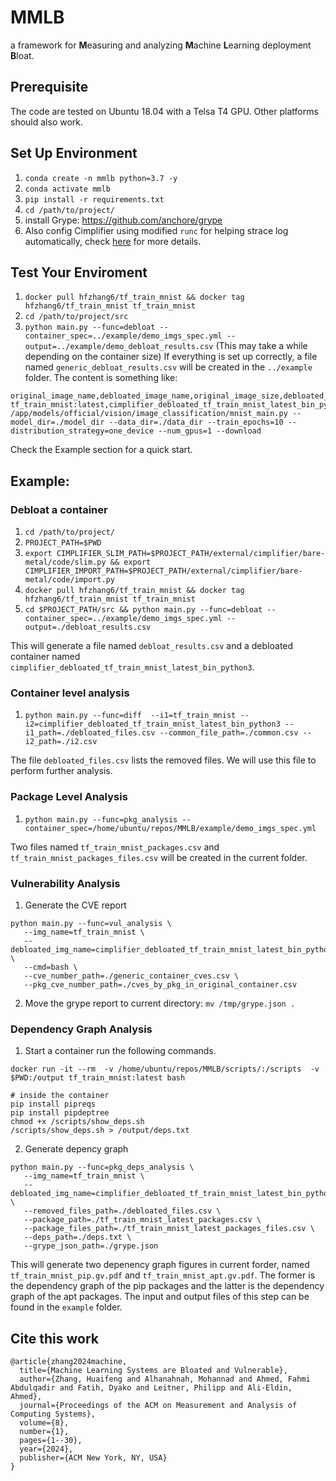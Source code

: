 # MMLB
a framework for **M**easuring and analyzing **M**achine **L**earning deployment **B**loat.

## Prerequisite
The code are tested on Ubuntu 18.04 with a Telsa T4 GPU.
Other platforms should also work.

## Set Up Environment
1. `conda create -n mmlb python=3.7 -y`
2. `conda activate mmlb`
3. `pip install -r requirements.txt`
4. `cd /path/to/project/`
5. install Grype: https://github.com/anchore/grype
6. Also config Cimplifier using modified `runc` for helping strace log automatically, check [here](./external/cimplifier/bare-metal/README.md#using-modified-runc-binary-for-helping-strace-log-automatically) for more details.

## Test Your Enviroment
1. `docker pull hfzhang6/tf_train_mnist && docker tag hfzhang6/tf_train_mnist tf_train_mnist`
2. `cd /path/to/project/src`
3. `python main.py --func=debloat --container_spec=../example/demo_imgs_spec.yml --output=../example/demo_debloat_results.csv` (This may take a while depending on the container size)
If everything is set up correctly, a file named `generic_debloat_results.csv` will be created in the `../example` folder. 
The content is something like:
```
original_image_name,debloated_image_name,original_image_size,debloated_image_size,cmd
tf_train_mnist:latest,cimplifier_debloated_tf_train_mnist_latest_bin_python3,6506913911,1009632298,python3 /app/models/official/vision/image_classification/mnist_main.py --model_dir=./model_dir --data_dir=./data_dir --train_epochs=10 --distribution_strategy=one_device --num_gpus=1 --download
```
Check the Example section for a quick start.


## Example:
### Debloat a container
1. `cd /path/to/project/`
1. `PROJECT_PATH=$PWD`
1. `export CIMPLIFIER_SLIM_PATH=$PROJECT_PATH/external/cimplifier/bare-metal/code/slim.py && export CIMPLIFIER_IMPORT_PATH=$PROJECT_PATH/external/cimplifier/bare-metal/code/import.py`
1. `docker pull hfzhang6/tf_train_mnist && docker tag hfzhang6/tf_train_mnist tf_train_mnist`
1. `cd $PROJECT_PATH/src && python main.py --func=debloat --container_spec=../example/demo_imgs_spec.yml --output=./debloat_results.csv`

This will generate a file named `debloat_results.csv` and a debloated container named `cimplifier_debloated_tf_train_mnist_latest_bin_python3`.

### Container level analysis
1. `python main.py --func=diff  --i1=tf_train_mnist --i2=cimplifier_debloated_tf_train_mnist_latest_bin_python3 --i1_path=./debloated_files.csv --common_file_path=./common.csv --i2_path=./i2.csv`

The file `debloated_files.csv` lists the removed files. We will use this file to perform further analysis.

### Package Level Analysis 
1. `python main.py --func=pkg_analysis --container_spec=/home/ubuntu/repos/MMLB/example/demo_imgs_spec.yml`

Two files named `tf_train_mnist_packages.csv` and `tf_train_mnist_packages_files.csv` will be created in the current folder.


### Vulnerability Analysis
1. Generate the CVE report
```
python main.py --func=vul_analysis \
   --img_name=tf_train_mnist \
   --debloated_img_name=cimplifier_debloated_tf_train_mnist_latest_bin_python3 \
   --cmd=bash \
   --cve_number_path=./generic_container_cves.csv \
   --pkg_cve_number_path=./cves_by_pkg_in_original_container.csv
```

2. Move the grype report to current directory: `mv /tmp/grype.json .`



### Dependency Graph Analysis
1. Start a container run the following commands.
```
docker run -it --rm  -v /home/ubuntu/repos/MMLB/scripts/:/scripts  -v $PWD:/output tf_train_mnist:latest bash

# inside the container
pip install pipreqs
pip install pipdeptree
chmod +x /scripts/show_deps.sh
/scripts/show_deps.sh > /output/deps.txt
```

2. Generate depency graph
```
python main.py --func=pkg_deps_analysis \
   --img_name=tf_train_mnist \
   --debloated_img_name=cimplifier_debloated_tf_train_mnist_latest_bin_python3 \
   --removed_files_path=./debloated_files.csv \
   --package_path=./tf_train_mnist_latest_packages.csv \
   --package_files_path=./tf_train_mnist_latest_packages_files.csv \
   --deps_path=./deps.txt \
   --grype_json_path=./grype.json

```
This will generate two depenency graph figures in current forder, named `tf_train_mnist_pip.gv.pdf` and `tf_train_mnist_apt.gv.pdf`.
The former is the dependency graph of the pip packages and the latter is the dependency graph of the apt packages.
The input and output files of this step can be found in the `example` folder.

## Cite this work
```
@article{zhang2024machine,
  title={Machine Learning Systems are Bloated and Vulnerable},
  author={Zhang, Huaifeng and Alhanahnah, Mohannad and Ahmed, Fahmi Abdulqadir and Fatih, Dyako and Leitner, Philipp and Ali-Eldin, Ahmed},
  journal={Proceedings of the ACM on Measurement and Analysis of Computing Systems},
  volume={8},
  number={1},
  pages={1--30},
  year={2024},
  publisher={ACM New York, NY, USA}
}
```